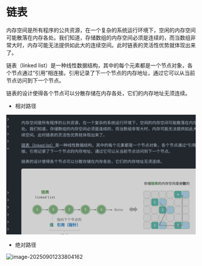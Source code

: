 # 链表
内存空间是所有程序的公共资源，在一个复杂的系统运行环境下，空闲的内存空间可能散落在内存各处。我们知道，存储数组的内存空间必须是连续的，而当数组非常大时，内存可能无法提供如此大的连续空间。此时链表的灵活性优势就体现出来了。

链表（linked list）是一种线性数据结构，其中的每个元素都是一个节点对象，各个节点通过“引用”相连接。引用记录了下一个节点的内存地址，通过它可以从当前节点访问到下一个节点。

链表的设计使得各个节点可以分散存储在内存各处，它们的内存地址无须连续。

+ 相对路径

![image-20250901233714543](./linded_list.assets/image-20250901233714543.png)

+ 绝对路径

![image-20250901233804162](/Users/liuchuangchuang/code/my-algo/docs/数组与链表/linded_list.assets/image-20250901233804162.png)